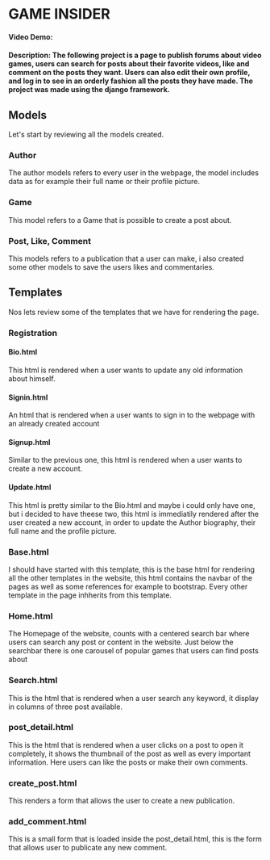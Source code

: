 # GAME INSIDER
#### Video Demo:  <URL HERE>
#### Description: The following project is a page to publish forums about video games, users can search for posts about their favorite videos, like and comment on the posts they want. Users can also edit their own profile, and log in to see in an orderly fashion all the posts they have made. The project was made using the django framework.

## Models
Let's start by reviewing all the models created.


### Author
The author models refers to every user in the webpage, the model includes data as for example their full name or their profile picture.

### Game
This model refers to a Game that is possible to create a post about.

### Post, Like, Comment
This models refers to a publication that a user can make, i also created some other models to save the users likes and commentaries.


## Templates
Nos lets review some of the templates that we have for rendering the page.

### Registration

#### Bio.html
This html is rendered when a user wants to update any old information about himself.

#### Signin.html
An html that is rendered when a user wants to sign in to the webpage with an already created account

#### Signup.html
Similar to the previous one, this html is rendered when a user wants to create a new account.

#### Update.html
This html is pretty similar to the Bio.html and maybe i could only have one, but i decided to have theese two, this html is immediatily rendered after the user created a new account, in order to update the Author biography, their full name and the profile picture.

### Base.html
I should have started with this template, this is the base html for rendering all the other templates in the website, this html contains the navbar of the pages as well as some references for example to bootstrap. Every other template in the page inhherits from this template.

### Home.html
The Homepage of the website, counts with a centered search bar where users can search any post or content in the website. Just below the searchbar there is one carousel of popular games that users can find posts about

### Search.html
This is the html that is rendered when a user search any keyword, it display in columns of three post available.

### post_detail.html
This is the html that is rendered when a user clicks on a post to open it completely, it shows the thumbnail of the post as well as every important information. Here users can like the posts or make their own comments.

### create_post.html
This renders a form that allows the user to create a new publication.

### add_comment.html
This is a small form that is loaded inside the post_detail.html, this is the form that allows user to publicate any new comment.